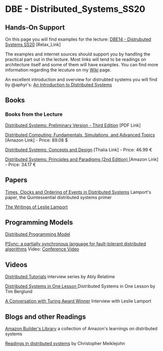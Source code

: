 # DBE - Distributed_Systems_SS20
## Hands-On Support

On this page you will find examples for the lecture: [DBE14 - Distrubuted Systems SS20](https://relax.reutlingen-university.de/course/view.php?id=16387) [Relax_Link]

The examples and internet sources should support you by handling the practical part out in the lecture. Most links will tend to be readings on architecture itself and some of them will have examples. You can find more information regarding the lecuture on my [Wiki](https://github.com/Soley02/Distributed_Systems_SS20/wiki) page.

An excellent introduction and overview for distrubted systems you will find by @aphyr's: [An Introduction to Distributed Systems](https://github.com/aphyr/distsys-class) 

## Books

### Books from the Lecture 

[Distributed Systems: Preliminary Version - Third Edition](https://komputasi.files.wordpress.com/2018/03/mvsteen-distributed-systems-3rd-preliminary-version-3-01pre-2017-170215.pdf) [PDF Link]

[Distributed Computing: Fundamentals, Simulations, and Advanced Topics](https://www.amazon.com/Distributed-Computing-Fundamentals-Simulations-Advanced/dp/0471453242) [Amazon Link] - Price: 89.08 $

[Distributed Systems: Concepts and Design](https://www.thalia.de/shop/home/artikeldetails/ID42736043.html?ProvID=11000523&gclid=EAIaIQobChMIvfeB3vKk6QIVRflRCh1pQwBcEAQYBSABEgIkb_D_BwE) [Thalia Link] - Price: 46.99 €

[Distributed Systems: Principles and Paradigms (2nd Edition) ](https://www.amazon.de/Distributed-Systems-Principles-Paradigms-Tanenbaum/dp/B00BSZVOYC) [Amazon Link] - Price: 34.17 €

## Papers

[Times, Clocks and Ordering of Events in Distributed Systems](https://www.microsoft.com/en-us/research/publication/time-clocks-ordering-events-distributed-system/?from=http%3A%2F%2Fresearch.microsoft.com%2Fen-us%2Fum%2Fpeople%2Flamport%2Fpubs%2Ftime-clocks.pdf) Lamport's paper, the Quintessential distributed systems primer

[The Writings of Leslie Lamport](https://lamport.azurewebsites.net/pubs/pubs.html)

## Programming Models

[Distributed Programming Model](https://web.cs.ucdavis.edu/~pandey/Research/Papers/icdcs01.pdf)

[PSync: a partially synchronous language for fault-tolerant distributed algorithms](https://www.di.ens.fr/~cezarad/popl16.pdf) Video: [Conference Video](https://www.youtube.com/watch?v=jxfq9_L9T1U&t=51s)

## Videos

[Distributed Tutorials](https://www.youtube.com/channel/UCC-sGGUfT-ot_E8i1ARYQVw) interview series by Ably Relatime

[Distributed Systems in One Lesson ](https://www.youtube.com/watch?v=Y6Ev8GIlbxc&t=17s) Distributed Systems in One Lesson by Tim Berglund

[A Conversation with Turing Award Winner](https://www.youtube.com/watch?v=pgWTmOyUjtM) Interview with Leslie Lamport

## Blogs and other Readings

[Amazon Builder's Library](https://aws.amazon.com/de/builders-library/?cards-body.sort-by=item.additionalFields.customSort&cards-body.sort-order=asc) a collection of Amazon's learnings on distributed systems

[Readings in distributed systems](http://christophermeiklejohn.com/distributed/systems/2013/07/12/readings-in-distributed-systems.html) by Christopher Meiklejohn
